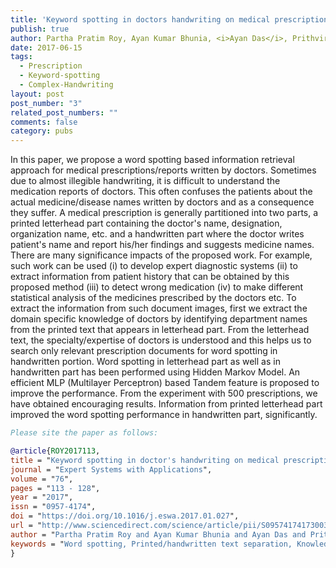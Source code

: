 ```yaml
---
title: 'Keyword spotting in doctors handwriting on medical prescriptions'
publish: true
author: Partha Pratim Roy, Ayan Kumar Bhunia, <i>Ayan Das</i>, Prithviraj Dhar, Umapada Pal
date: 2017-06-15
tags:
  - Prescription
  - Keyword-spotting
  - Complex-Handwriting
layout: post
post_number: "3"
related_post_numbers: ""
comments: false
category: pubs
---
```


In this paper, we propose a word spotting based information retrieval approach for medical prescriptions/reports written by doctors. Sometimes due to almost illegible handwriting, it is difficult to understand the medication reports of doctors. This often confuses the patients about the actual medicine/disease names written by doctors and as a consequence they suffer. A medical prescription is generally partitioned into two parts, a printed letterhead part containing the doctor's name, designation, organization name, etc. and a handwritten part where the doctor writes patient's name and report his/her findings and suggests medicine names. There are many significance impacts of the proposed work. For example, such work can be used (i) to develop expert diagnostic systems (ii) to extract information from patient history that can be obtained by this proposed method (iii) to detect wrong medication (iv) to make different statistical analysis of the medicines prescribed by the doctors etc. To extract the information from such document images, first we extract the domain specific knowledge of doctors by identifying department names from the printed text that appears in letterhead part. From the letterhead text, the specialty/expertise of doctors is understood and this helps us to search only relevant prescription documents for word spotting in handwritten portion. Word spotting in letterhead part as well as in handwritten part has been performed using Hidden Markov Model. An efficient MLP (Multilayer Perceptron) based Tandem feature is proposed to improve the performance. From the experiment with 500 prescriptions, we have obtained encouraging results. Information from printed letterhead part improved the word spotting performance in handwritten part, significantly.

~~~BibTex
Please site the paper as follows:

@article{ROY2017113,
title = "Keyword spotting in doctor's handwriting on medical prescriptions",
journal = "Expert Systems with Applications",
volume = "76",
pages = "113 - 128",
year = "2017",
issn = "0957-4174",
doi = "https://doi.org/10.1016/j.eswa.2017.01.027",
url = "http://www.sciencedirect.com/science/article/pii/S0957417417300337",
author = "Partha Pratim Roy and Ayan Kumar Bhunia and Ayan Das and Prithviraj Dhar and Umapada Pal",
keywords = "Word spotting, Printed/handwritten text separation, Knowledge extraction, Hidden Markov model, Medical prescriptions"
}
~~~